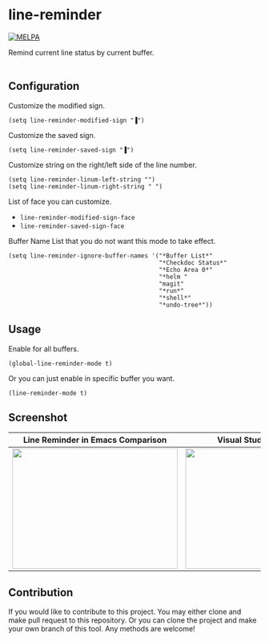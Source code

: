 # line-reminder #

[![MELPA](https://melpa.org/packages/line-reminder-badge.svg)](https://melpa.org/#/line-reminder)

Remind current line status by current buffer.<br/><br/>


## Configuration ##
Customize the modified sign.
```
(setq line-reminder-modified-sign "▐")
```

Customize the saved sign.
```
(setq line-reminder-saved-sign "▐")
```

Customize string on the right/left side of the line number.
```
(setq line-reminder-linum-left-string "")
(setq line-reminder-linum-right-string " ")
```

List of face you can customize.
* `line-reminder-modified-sign-face`
* `line-reminder-saved-sign-face`

Buffer Name List that you do not want this mode to take effect.
```
(setq line-reminder-ignore-buffer-names '("*Buffer List*"
                                          "*Checkdoc Status*"
                                          "*Echo Area 0*"
                                          "*helm "
                                          "magit"
                                          "*run*"
                                          "*shell*"
                                          "*undo-tree*"))
```


## Usage ##
Enable for all buffers.
```
(global-line-reminder-mode t)
```
Or you can just enable in specific buffer you want.
```
(line-reminder-mode t)
```

## Screenshot ##
Line Reminder in Emacs Comparison                                                     | Visual Studio Comparison                                                          |
:------------------------------------------------------------------------------------:|:---------------------------------------------------------------------------------:|
<img src="./screenshot/line-reminder-emacs-comparison.png" width="330" height="240"/> | <img src="./screenshot/line-reminder-vs-comparison.png" width="330" height="240"/>


## Contribution ##
If you would like to contribute to this project. You may either
clone and make pull request to this repository. Or you can
clone the project and make your own branch of this tool. Any
methods are welcome!
